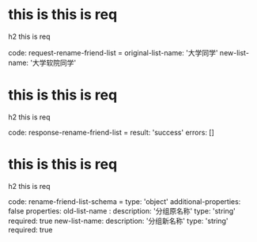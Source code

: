 # this is this is req

h2 this is req

code:
    request-rename-friend-list = 
  original-list-name: '大学同学'
  new-list-name: '大学软院同学'


# this is this is req

h2 this is req

code:
    response-rename-friend-list =
  result: 'success'
  errors: []
  




# this is this is req

h2 this is req

code:
    rename-friend-list-schema =
  type: 'object'
  additional-properties: false
  properties:
    old-list-name :
      description: '分组原名称'
      type: 'string'
      required: true
    new-list-name:
      description: '分组新名称'
      type: 'string'
      required: true



